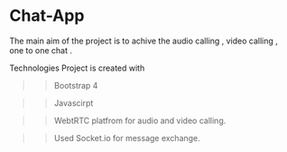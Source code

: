 # Chat-App
 The main aim of the project is to achive the audio calling , video calling , one to one chat .
 
 
 Technologies
 Project is created with
 
  >> Bootstrap 4
  
  >> Javascirpt 
  
  >> WebtRTC platfrom for audio and video calling.
  
  >> Used Socket.io for message exchange.
 
